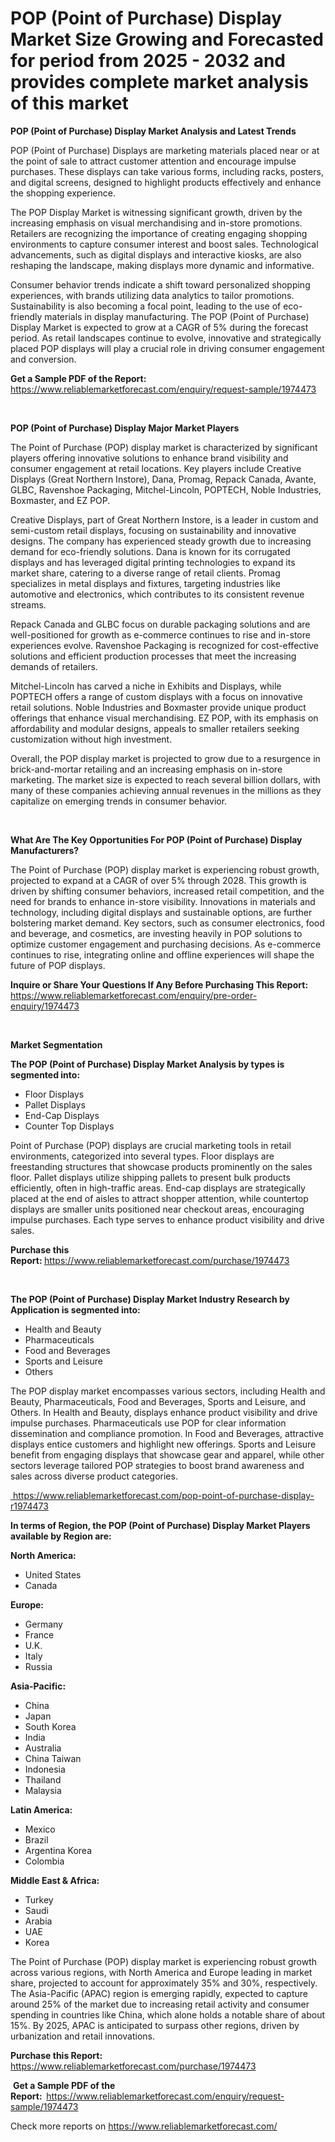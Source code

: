 <p><h1>POP (Point of Purchase) Display Market Size Growing and Forecasted for period from 2025 - 2032 and provides complete market analysis of this market</h1></p><p><strong>POP (Point of Purchase) Display Market Analysis and Latest Trends</strong></p>
<p><p>POP (Point of Purchase) Displays are marketing materials placed near or at the point of sale to attract customer attention and encourage impulse purchases. These displays can take various forms, including racks, posters, and digital screens, designed to highlight products effectively and enhance the shopping experience.</p><p>The POP Display Market is witnessing significant growth, driven by the increasing emphasis on visual merchandising and in-store promotions. Retailers are recognizing the importance of creating engaging shopping environments to capture consumer interest and boost sales. Technological advancements, such as digital displays and interactive kiosks, are also reshaping the landscape, making displays more dynamic and informative.</p><p>Consumer behavior trends indicate a shift toward personalized shopping experiences, with brands utilizing data analytics to tailor promotions. Sustainability is also becoming a focal point, leading to the use of eco-friendly materials in display manufacturing. The POP (Point of Purchase) Display Market is expected to grow at a CAGR of 5% during the forecast period. As retail landscapes continue to evolve, innovative and strategically placed POP displays will play a crucial role in driving consumer engagement and conversion.</p></p>
<p><strong>Get a Sample PDF of the Report:&nbsp;</strong> <a href="https://www.reliablemarketforecast.com/enquiry/request-sample/1974473?utm_campaign=2606&utm_medium=2&utm_source=Github&utm_content=ia&utm_term=01032025&utm_id=pop-point-of-purchase-display">https://www.reliablemarketforecast.com/enquiry/request-sample/1974473</a></p>
<p>&nbsp;</p>
<p><strong>POP (Point of Purchase) Display Major Market Players</strong></p>
<p><p>The Point of Purchase (POP) display market is characterized by significant players offering innovative solutions to enhance brand visibility and consumer engagement at retail locations. Key players include Creative Displays (Great Northern Instore), Dana, Promag, Repack Canada, Avante, GLBC, Ravenshoe Packaging, Mitchel-Lincoln, POPTECH, Noble Industries, Boxmaster, and EZ POP.</p><p>Creative Displays, part of Great Northern Instore, is a leader in custom and semi-custom retail displays, focusing on sustainability and innovative designs. The company has experienced steady growth due to increasing demand for eco-friendly solutions. Dana is known for its corrugated displays and has leveraged digital printing technologies to expand its market share, catering to a diverse range of retail clients. Promag specializes in metal displays and fixtures, targeting industries like automotive and electronics, which contributes to its consistent revenue streams.</p><p>Repack Canada and GLBC focus on durable packaging solutions and are well-positioned for growth as e-commerce continues to rise and in-store experiences evolve. Ravenshoe Packaging is recognized for cost-effective solutions and efficient production processes that meet the increasing demands of retailers.</p><p>Mitchel-Lincoln has carved a niche in Exhibits and Displays, while POPTECH offers a range of custom displays with a focus on innovative retail solutions. Noble Industries and Boxmaster provide unique product offerings that enhance visual merchandising. EZ POP, with its emphasis on affordability and modular designs, appeals to smaller retailers seeking customization without high investment.</p><p>Overall, the POP display market is projected to grow due to a resurgence in brick-and-mortar retailing and an increasing emphasis on in-store marketing. The market size is expected to reach several billion dollars, with many of these companies achieving annual revenues in the millions as they capitalize on emerging trends in consumer behavior.</p></p>
<p>&nbsp;</p>
<p><strong>What Are The Key Opportunities For POP (Point of Purchase) Display Manufacturers?</strong></p>
<p><p>The Point of Purchase (POP) display market is experiencing robust growth, projected to expand at a CAGR of over 5% through 2028. This growth is driven by shifting consumer behaviors, increased retail competition, and the need for brands to enhance in-store visibility. Innovations in materials and technology, including digital displays and sustainable options, are further bolstering market demand. Key sectors, such as consumer electronics, food and beverage, and cosmetics, are investing heavily in POP solutions to optimize customer engagement and purchasing decisions. As e-commerce continues to rise, integrating online and offline experiences will shape the future of POP displays.</p></p>
<p><strong>Inquire or Share Your Questions If Any Before Purchasing This Report:</strong> <a href="https://www.reliablemarketforecast.com/enquiry/pre-order-enquiry/1974473?utm_campaign=2606&utm_medium=2&utm_source=Github&utm_content=ia&utm_term=01032025&utm_id=pop-point-of-purchase-display">https://www.reliablemarketforecast.com/enquiry/pre-order-enquiry/1974473</a></p>
<p>&nbsp;</p>
<p><strong>Market Segmentation</strong></p>
<p><strong>The POP (Point of Purchase) Display Market Analysis by types is segmented into:</strong></p>
<p><ul><li>Floor Displays</li><li>Pallet Displays</li><li>End-Cap Displays</li><li>Counter Top Displays</li></ul></p>
<p><p>Point of Purchase (POP) displays are crucial marketing tools in retail environments, categorized into several types. Floor displays are freestanding structures that showcase products prominently on the sales floor. Pallet displays utilize shipping pallets to present bulk products efficiently, often in high-traffic areas. End-cap displays are strategically placed at the end of aisles to attract shopper attention, while countertop displays are smaller units positioned near checkout areas, encouraging impulse purchases. Each type serves to enhance product visibility and drive sales.</p></p>
<p><strong>Purchase this Report:&nbsp;</strong><a href="https://www.reliablemarketforecast.com/purchase/1974473?utm_campaign=2606&utm_medium=2&utm_source=Github&utm_content=ia&utm_term=01032025&utm_id=pop-point-of-purchase-display">https://www.reliablemarketforecast.com/purchase/1974473</a></p>
<p>&nbsp;</p>
<p><strong>The POP (Point of Purchase) Display Market Industry Research by Application is segmented into:</strong></p>
<p><ul><li>Health and Beauty</li><li>Pharmaceuticals</li><li>Food and Beverages</li><li>Sports and Leisure</li><li>Others</li></ul></p>
<p><p>The POP display market encompasses various sectors, including Health and Beauty, Pharmaceuticals, Food and Beverages, Sports and Leisure, and Others. In Health and Beauty, displays enhance product visibility and drive impulse purchases. Pharmaceuticals use POP for clear information dissemination and compliance promotion. In Food and Beverages, attractive displays entice customers and highlight new offerings. Sports and Leisure benefit from engaging displays that showcase gear and apparel, while other sectors leverage tailored POP strategies to boost brand awareness and sales across diverse product categories.</p></p>
<p><a href="https://www.reliablemarketforecast.com/pop-point-of-purchase-display-r1974473?utm_campaign=2606&utm_medium=2&utm_source=Github&utm_content=ia&utm_term=01032025&utm_id=pop-point-of-purchase-display">&nbsp;https://www.reliablemarketforecast.com/pop-point-of-purchase-display-r1974473</a></p>
<p><strong>In terms of Region, the POP (Point of Purchase) Display Market Players available by Region are:</strong></p>
<p>
    <p> <strong> North America: </strong>
        <ul>
            <li>United States</li>
            <li>Canada</li>
        </ul>
        </p> 
    <p> <strong> Europe: </strong>
        <ul>
            <li>Germany</li>
            <li>France</li>
            <li>U.K.</li>
            <li>Italy</li>
            <li>Russia</li>
        </ul>
        </p> 
    <p> <strong> Asia-Pacific: </strong>
        <ul>
            <li>China</li>
            <li>Japan</li>
            <li>South Korea</li>
            <li>India</li>
            <li>Australia</li>
            <li>China Taiwan</li>
            <li>Indonesia</li>
            <li>Thailand</li>
            <li>Malaysia</li>
        </ul>
        </p> 
    <p> <strong> Latin America: </strong>
        <ul>
            <li>Mexico</li>
            <li>Brazil</li>
            <li>Argentina Korea</li>
            <li>Colombia</li>
        </ul>
        </p> 
    <p> <strong> Middle East & Africa: </strong>
        <ul>
            <li>Turkey</li>
            <li>Saudi</li>
            <li>Arabia</li>
            <li>UAE</li>
            <li>Korea</li>
        </ul>
    </p>
    </p>
<p><p>The Point of Purchase (POP) display market is experiencing robust growth across various regions, with North America and Europe leading in market share, projected to account for approximately 35% and 30%, respectively. The Asia-Pacific (APAC) region is emerging rapidly, expected to capture around 25% of the market due to increasing retail activity and consumer spending in countries like China, which alone holds a notable share of about 15%. By 2025, APAC is anticipated to surpass other regions, driven by urbanization and retail innovations.</p></p>
<p><strong>Purchase this Report: </strong><a href="https://www.reliablemarketforecast.com/purchase/1974473?utm_campaign=2606&utm_medium=2&utm_source=Github&utm_content=ia&utm_term=01032025&utm_id=pop-point-of-purchase-display">https://www.reliablemarketforecast.com/purchase/1974473</a></p>
<p>&nbsp;<strong>Get a Sample PDF of the Report:&nbsp;&nbsp;</strong><a href="https://www.reliablemarketforecast.com/enquiry/request-sample/1974473?utm_campaign=2606&utm_medium=2&utm_source=Github&utm_content=ia&utm_term=01032025&utm_id=pop-point-of-purchase-display">https://www.reliablemarketforecast.com/enquiry/request-sample/1974473</a></p>
<p><strong></strong></p>
<p>Check more reports on <a href="https://www.reliablemarketforecast.com/?utm_campaign=2606&utm_medium=2&utm_source=Github&utm_content=ia&utm_term=01032025&utm_id=pop-point-of-purchase-display">https://www.reliablemarketforecast.com/</a></p>